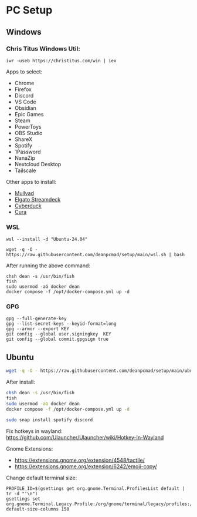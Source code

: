# PC Setup

## Windows

### Chris Titus Windows Util:

```
iwr -useb https://christitus.com/win | iex
```

Apps to select:

- Chrome
- Firefox
- Discord
- VS Code
- Obsidian
- Epic Games
- Steam
- PowerToys
- OBS Studio
- ShareX
- Spotify
- 1Password
- NanaZip
- Nextcloud Desktop
- Tailscale

Other apps to install:

- [Mullvad](https://mullvad.net/en/download/vpn/windows)
- [Elgato Streamdeck](https://www.elgato.com/us/en/s/downloads)
- [Cyberduck](https://cyberduck.io/download/)
- [Cura](https://ultimaker.com/software/ultimaker-cura/)

### WSL

```
wsl --install -d "Ubuntu-24.04"
```

```
wget -q -O - https://raw.githubusercontent.com/deanpcmad/setup/main/wsl.sh | bash
```

After running the above command:

```
chsh dean -s /usr/bin/fish
fish
sudo usermod -aG docker dean
docker compose -f /opt/docker-compose.yml up -d
```

### GPG

```
gpg --full-generate-key
gpg --list-secret-keys --keyid-format=long
gpg --armor --export KEY
git config --global user.signingkey  KEY
git config --global commit.gpgsign true
```


## Ubuntu

```bash
wget -q -O - https://raw.githubusercontent.com/deanpcmad/setup/main/ubuntu.sh | bash
```

After install:

```bash
chsh dean -s /usr/bin/fish
fish
sudo usermod -aG docker dean
docker compose -f /opt/docker-compose.yml up -d

sudo snap install spotify discord
```

Fix hotkeys in wayland: https://github.com/Ulauncher/Ulauncher/wiki/Hotkey-In-Wayland

Gnome Extensions:

- https://extensions.gnome.org/extension/4548/tactile/
- https://extensions.gnome.org/extension/6242/emoji-copy/

Change default terminal size:

```
PROFILE_ID=$(gsettings get org.gnome.Terminal.ProfilesList default | tr -d "'\n")
gsettings set org.gnome.Terminal.Legacy.Profile:/org/gnome/terminal/legacy/profiles:/:$PROFILE_ID/ default-size-columns 150
```
